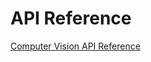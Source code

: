 <!-- 
NavPath: Computer Vision API
LinkLabel: API Reference
Weight: 60
ExternalLink: https://westus.dev.cognitive.microsoft.com/docs/services/56f91f2d778daf23d8ec6739
-->


# API Reference

[Computer Vision API Reference](https://westus.dev.cognitive.microsoft.com/docs/services/56f91f2d778daf23d8ec6739)
